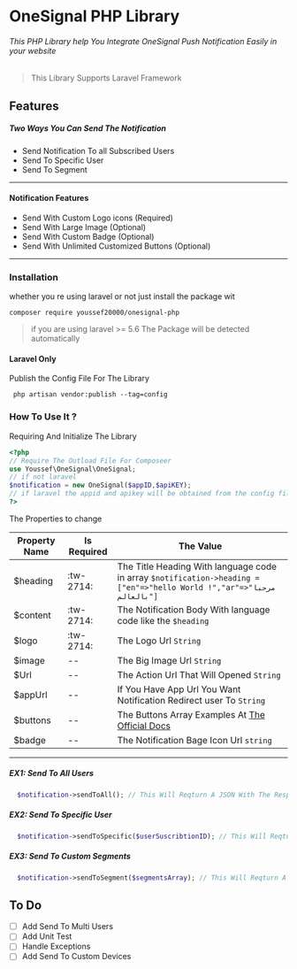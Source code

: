 # OneSignal PHP Library
###### This PHP Library help You Integrate OneSignal Push Notification Easily in your website 
> This Library Supports Laravel Framework

## Features 
##### Two Ways You Can Send The Notification
* Send Notification To all Subscribed Users
* Send To Specific User 
* Send To Segment 
  
    
------------

#### Notification Features
* Send With Custom Logo icons (Required)
* Send With Large Image (Optional)
* Send With Custom Badge (Optional)
* Send With Unlimited Customized Buttons (Optional)
  
    
------------

### Installation 
 whether you re using laravel or not just install the package wit
 ```
 composer require youssef20000/onesignal-php  
 ```
 > if you are using laravel >= 5.6 The Package will be detected automatically    
 
#### Laravel Only 
Publish the Config File For The Library 
```
 php artisan vendor:publish --tag=config
```
 
 ### How To Use It ? 
 
 Requiring And Initialize The Library  
 ```php
<?php 
// Require The Outload File For Composeer 
use Youssef\OneSignal\OneSignal;
// if not laravel 
$notification = new OneSignal($appID,$apiKEY);
// if laravel the appid and apikey will be obtained from the config file
?>
```
 The Properties to change 
 
 | Property Name | Is Required | The Value  |
 | ------------ | ------------ | ------------ |
 | $heading |  :tw-2714: | The Title Heading With language code in array  ` $notification->heading = ["en"=>"hello World !","ar"=>"مرحبا بالعالم"] ` |
 | $content |  :tw-2714: | The Notification Body With language code like the `$heading` |
 | $logo    |  :tw-2714: | The Logo Url `String` |
 | $image   |  --  | The Big Image Url `String` |
 | $Url     |  --  | The Action Url That Will Opened `String` |
 | $appUrl  |  --  | If You Have App Url You Want Notification Redirect user To `String` | 
 | $buttons |  --  | The Buttons Array Examples At [The Official Docs](https://documentation.onesignal.com/reference#section-action-buttons "The Official Docs") | 
 | $badge   |  --  | The Notification Bage Icon Url `string` |
 
 ------
 
 ##### EX1: Send To All Users 
 
 ```php
   $notification->sendToAll(); // This Will Reqturn A JSON With The Response From OneSginal
 ```
  
 ##### EX2: Send To Specific User 
 
 ```php
   $notification->sendToSpecific($userSuscribtionID); // This Will Reqturn A JSON With The Response From OneSginal
 ```
 
   
 ##### EX3: Send To Custom Segments  
 
 ```php
   $notification->sendToSegment($segmentsArray); // This Will Reqturn A JSON With The Response From OneSginal
 ```

 ## To Do 
 
 * [ ] Add Send To Multi Users
 * [ ] Add Unit Test
 * [ ] Handle Exceptions 
 * [ ] Add Send To  Custom Devices  
